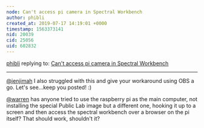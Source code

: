 ```yaml
---
node: Can't access pi camera in Spectral Workbench
author: phibli
created_at: 2019-07-17 14:19:01 +0000
timestamp: 1563373141
nid: 20039
cid: 25056
uid: 602832
---
```




[phibli](../profile/phibli) replying to: [Can't access pi camera in Spectral Workbench](../notes/lukemcpheters/07-08-2019/can-t-access-pi-camera-in-spectral-workbench)

----
[@jenjimah](/profile/jenjimah) I also struggled with this and give your workaround using OBS a go. Let's see...keep you posted! :)

[@warren](/profile/warren) has anyone tried to use the raspberry pi as the main computer, not installing the special Public Lab image but a different one, hooking it up to a screen and then access the spectral workbench over a browser on the pi itself? That should work, shouldn't it?